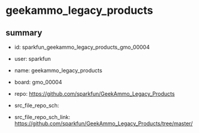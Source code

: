 # geekammo_legacy_products
 
## summary 
* id: sparkfun_geekammo_legacy_products_gmo_00004
* user: sparkfun
* name: geekammo_legacy_products
* board: gmo_00004
* repo: https://github.com/sparkfun/GeekAmmo_Legacy_Products



* src_file_repo_sch: 
* src_file_repo_sch_link: https://github.com/sparkfun/GeekAmmo_Legacy_Products/tree/master/






